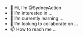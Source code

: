 - 👋 Hi, I’m @SydneyAction
- 👀 I’m interested in ...
- 🌱 I’m currently learning ...
- 💞️ I’m looking to collaborate on ...
- 📫 How to reach me ...

<!---
SydneyAction/SydneyAction is a ✨ special ✨ repository because its `README.md` (this file) appears on your GitHub profile.
You can click the Preview link to take a look at your changes.
--->
